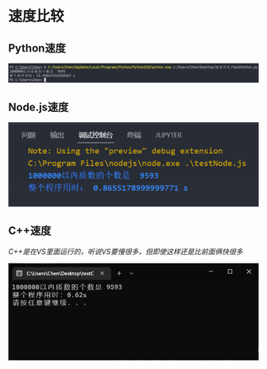 # 速度比较

## Python速度

![Python速度](assets/python速度.png)

## Node.js速度

![Node.js速度](assets/node速度.png)

## C++速度

*C++是在VS里面运行的，听说VS要慢很多，但即使这样还是比前面俩快很多*

![C++速度](assets/C++速度.png)